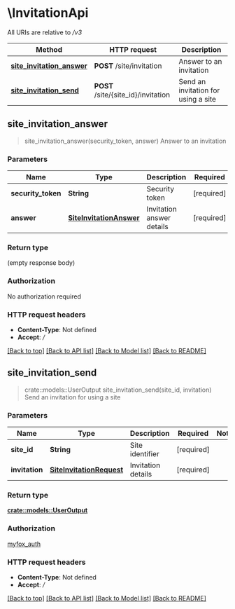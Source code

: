 # \InvitationApi

All URIs are relative to */v3*

Method | HTTP request | Description
------------- | ------------- | -------------
[**site_invitation_answer**](InvitationApi.md#site_invitation_answer) | **POST** /site/invitation | Answer to an invitation
[**site_invitation_send**](InvitationApi.md#site_invitation_send) | **POST** /site/{site_id}/invitation | Send an invitation for using a site



## site_invitation_answer

> site_invitation_answer(security_token, answer)
Answer to an invitation

### Parameters


Name | Type | Description  | Required | Notes
------------- | ------------- | ------------- | ------------- | -------------
**security_token** | **String** | Security token | [required] |
**answer** | [**SiteInvitationAnswer**](SiteInvitationAnswer.md) | Invitation answer details | [required] |

### Return type

 (empty response body)

### Authorization

No authorization required

### HTTP request headers

- **Content-Type**: Not defined
- **Accept**: */*

[[Back to top]](#) [[Back to API list]](../README.md#documentation-for-api-endpoints) [[Back to Model list]](../README.md#documentation-for-models) [[Back to README]](../README.md)


## site_invitation_send

> crate::models::UserOutput site_invitation_send(site_id, invitation)
Send an invitation for using a site

### Parameters


Name | Type | Description  | Required | Notes
------------- | ------------- | ------------- | ------------- | -------------
**site_id** | **String** | Site identifier | [required] |
**invitation** | [**SiteInvitationRequest**](SiteInvitationRequest.md) | Invitation details | [required] |

### Return type

[**crate::models::UserOutput**](UserOutput.md)

### Authorization

[myfox_auth](../README.md#myfox_auth)

### HTTP request headers

- **Content-Type**: Not defined
- **Accept**: */*

[[Back to top]](#) [[Back to API list]](../README.md#documentation-for-api-endpoints) [[Back to Model list]](../README.md#documentation-for-models) [[Back to README]](../README.md)

